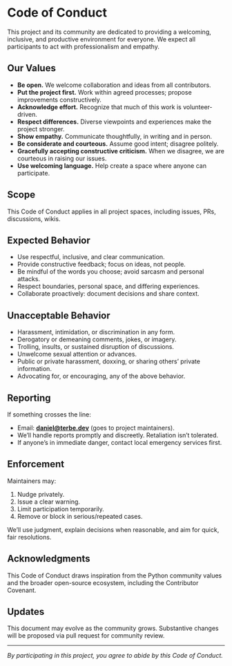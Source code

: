 # Code of Conduct

This project and its community are dedicated to providing a welcoming, inclusive, and productive environment for everyone. We expect all participants to act with professionalism and empathy.

## Our Values

- **Be open.** We welcome collaboration and ideas from all contributors.
- **Put the project first.** Work within agreed processes; propose improvements constructively.
- **Acknowledge effort.** Recognize that much of this work is volunteer-driven.
- **Respect differences.** Diverse viewpoints and experiences make the project stronger.
- **Show empathy.** Communicate thoughtfully, in writing and in person.
- **Be considerate and courteous.** Assume good intent; disagree politely.
- **Gracefully accepting constructive criticism.** When we disagree, we are courteous in raising our issues.
- **Use welcoming language.** Help create a space where anyone can participate.

## Scope

This Code of Conduct applies in all project spaces, including issues, PRs, discussions, wikis.

## Expected Behavior

- Use respectful, inclusive, and clear communication.
- Provide constructive feedback; focus on ideas, not people.
- Be mindful of the words you choose; avoid sarcasm and personal attacks.
- Respect boundaries, personal space, and differing experiences.
- Collaborate proactively: document decisions and share context.

## Unacceptable Behavior

- Harassment, intimidation, or discrimination in any form.
- Derogatory or demeaning comments, jokes, or imagery.
- Trolling, insults, or sustained disruption of discussions.
- Unwelcome sexual attention or advances.
- Public or private harassment, doxxing, or sharing others’ private information.
- Advocating for, or encouraging, any of the above behavior.

## Reporting
If something crosses the line:
- Email: **daniel@terbe.dev** (goes to project maintainers).
- We’ll handle reports promptly and discreetly. Retaliation isn’t tolerated.
- If anyone’s in immediate danger, contact local emergency services first.

## Enforcement
Maintainers may:
1. Nudge privately.
2. Issue a clear warning.
3. Limit participation temporarily.
4. Remove or block in serious/repeated cases.

We’ll use judgment, explain decisions when reasonable, and aim for quick, fair resolutions.


## Acknowledgments

This Code of Conduct draws inspiration from the Python community values and the broader open-source ecosystem, including the Contributor Covenant.

## Updates

This document may evolve as the community grows. Substantive changes will be proposed via pull request for community review.

---

*By participating in this project, you agree to abide by this Code of Conduct.*